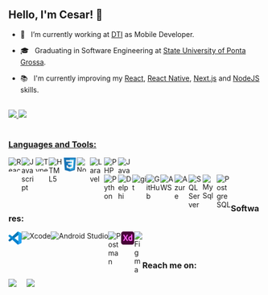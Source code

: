 ## Hello, I'm <strong>Cesar</strong>! 👋

- :office: &nbsp; I’m currently working at [DTI](https://www.dtidigital.com.br) as Mobile Developer.

- :mortar_board: &nbsp; Graduating in Software Engineering at [State University of Ponta Grossa](https://www.uepg.br/).

- :books: &nbsp; I'm currently improving my [React](https://reactjs.org/), [React Native](https://reactnative.dev/), [Next.js](https://nextjs.org/) and [NodeJS](https://nodejs.org/) skills.

<br />
  
<div>
  <a href="https://github.com/">
  <img height="180em" src="https://github-readme-stats.vercel.app/api?username=cesarfelipe5&show_icons=true&theme=dark&include_all_commits=true&count_private=true"/>
  <img height="180em" src="https://github-readme-stats.vercel.app/api/top-langs/?username=cesarfelipe5&layout=compact&langs_count=8&theme=dark"/>
<div>

<br />

### Languages and Tools:

<a href="https://reactnative.dev/" target="_blank">
  <img align="left" alt="React" width="26px" height="28px" src="https://www.vectorlogo.zone/logos/reactjs/reactjs-icon.svg" /></a>

<a href="https://developer.mozilla.org/pt-BR/docs/Web/JavaScript" target="_blank">
  <img align="left" alt="Javascript" width="28px" src="https://upload.vectorlogo.zone/logos/javascript/images/239ec8a4-163e-4792-83b6-3f6d96911757.svg" /></a>

<a href="https://www.typescriptlang.org/" target="_blank">
  <img align="left" alt="Typescript" width="26px" height="28px" src="https://www.vectorlogo.zone/logos/typescriptlang/typescriptlang-icon.svg" /></a>

<a href="https://developer.mozilla.org/pt-BR/docs/Web/HTML" target="_blank">
  <img align="left" alt="HTML5" width="28px" src="https://www.vectorlogo.zone/logos/w3_html5/w3_html5-icon.svg" /></a>

<a href="https://developer.mozilla.org/pt-BR/docs/Web/CSS" target="_blank">
  <img align="left" alt="CSS3" width="28px"  src="https://raw.githubusercontent.com/devicons/devicon/1119b9f84c0290e0f0b38982099a2bd027a48bf1/icons/css3/css3-original.svg" /></a>

<a href="https://nodejs.org/en/" target="_blank">
  <img align="left" alt="NodeJs" width="26px" height="28px" src="https://www.vectorlogo.zone/logos/nodejs/nodejs-icon.svg" /></a>
  
<a href="https://laravel.com/" target="_blank">
  <img align="left" alt="Laravel" width="28px" src="https://laravel.com/img/logomark.min.svg"/> </a>

<a href="https://www.php.net/" target="_blank">
  <img align="left" alt="PHP" width="28px" src="https://cdn.worldvectorlogo.com/logos/php.svg"/> </a>

<a href="https://www.java.com/pt-BR/" target="_blank">
  <img align="left" alt="Java" width="28px" src="https://www.vectorlogo.zone/logos/java/java-icon.svg"/> </a>

  </br>
  </br>

<a href="https://www.python.org" target="_blank">
  <img align="left" alt="Python" width="28px" src="https://www.vectorlogo.zone/logos/python/python-icon.svg"/> </a>

<a href="https://www.embarcadero.com/br/products/delphi" target="_blank">
  <img align="left" alt="Delphi" width="28px" src="https://raw.githubusercontent.com/get-icon/geticon/fc0f660daee147afb4a56c64e12bde6486b73e39/icons/delphi.svg"/> </a>

<a href="https://git-scm.com/" target="_blank"> 
  <img align="left" alt="git" width="28px" src="https://www.vectorlogo.zone/logos/git-scm/git-scm-icon.svg"/> </a>

<img align="left" alt="GitHub" width="28px" src="https://www.vectorlogo.zone/logos/github/github-tile.svg"/>

<a href="https://aws.amazon.com/" target="_blank"> 
  <img align="left" alt="AWS" width="28px" src="https://symbols.getvecta.com/stencil_73/94_amazon-web-services-icon.8cfc0dbbf2.svg"/> </a>

<a href="https://azure.microsoft.com/" target="_blank"> 
  <img align="left" alt="Azure" width="28px" src="https://iconape.com/wp-content/files/eo/370609/svg/370609.svg"/> </a>

<a href="https://www.microsoft.com/pt-br/sql-server/" target="_blank"> 
  <img align="left" alt="SQL Server" width="28px" src="https://www.svgrepo.com/show/303229/microsoft-sql-server-logo.svg"/> </a>

<a href="https://www.mysql.com/" target="_blank"> 
  <img align="left" alt="MySql" width="28px" src="https://static.cdnlogo.com/logos/m/10/mysql.svg"/> </a>

<a href="https://www.postgresql.org/" target="_blank"> 
  <img align="left" alt="PostgreSQL" width="28px" src="https://upload.wikimedia.org/wikipedia/commons/2/29/Postgresql_elephant.svg"/></a>
<br />
<br />

### Softwares:

<a href="https://code.visualstudio.com/" target="_blank"> <img align="left" alt="Visual Studio Code" width="26px" src="https://raw.githubusercontent.com/github/explore/80688e429a7d4ef2fca1e82350fe8e3517d3494d/topics/visual-studio-code/visual-studio-code.png" /></a>
<a href="https://apps.apple.com/br/app/xcode/id497799835?mt=12" target="_blank">
<img align="left" alt="Xcode" height="28px" src="https://developer.apple.com/design/human-interface-guidelines/macos/images/app-icon-realistic-materials_2x.png" />
</a>
<a href="https://developer.android.com/studio?hl=pt&gclid=Cj0KCQjw5PGFBhC2ARIsAIFIMNeSR2C0Gc17zpGKseNSAozf0f4GK4elcRl69-SfYcOEu5ry8anRzWoaAlNdEALw_wcB&gclsrc=aw.ds" target="_blank">
<img align="left" alt="Android Studio" height="26px" src="https://upload.wikimedia.org/wikipedia/commons/thumb/e/e3/Android_Studio_Icon_%282014-2019%29.svg/712px-Android_Studio_Icon_%282014-2019%29.svg.png" />
</a>
<a href="https://www.postman.com/" target="_blank">
<img align="left" alt="Postman" width="26px" src="https://www.vectorlogo.zone/logos/getpostman/getpostman-icon.svg" />
</a>
<a href="https://www.adobe.com/products/xd.html" target="_blank"> <img align="left" alt="XD" width="26px" src="https://github.com/Aakarsh-B/trying-repos/blob/master/adobexd.png?raw=true"/></a>
<a href="https://www.figma.com/" target="_blank"> <img align="left" alt="Figma" width="16px" src="https://upload.wikimedia.org/wikipedia/commons/3/33/Figma-logo.svg"/></a>

<br />
<br />
  
### Reach me on:
<p align="left">
  <a target="_blank"href="https://www.linkedin.com/in/cesar-felipe-opata/"><img src="https://img.shields.io/badge/linkedin-%230077B5.svg?&style=for-the-badge&logo=linkedin&logoColor=white" /></a>&nbsp;&nbsp;&nbsp;&nbsp;
  <a href="mailto:cesarfelipe.5@gmail.com?subject=Hello%20Ileri,%20From%20Github"><img src="https://img.shields.io/badge/gmail-%23D14836.svg?&style=for-the-badge&logo=gmail&logoColor=white" /></a>&nbsp;&nbsp;&nbsp;&nbsp;
</p>

